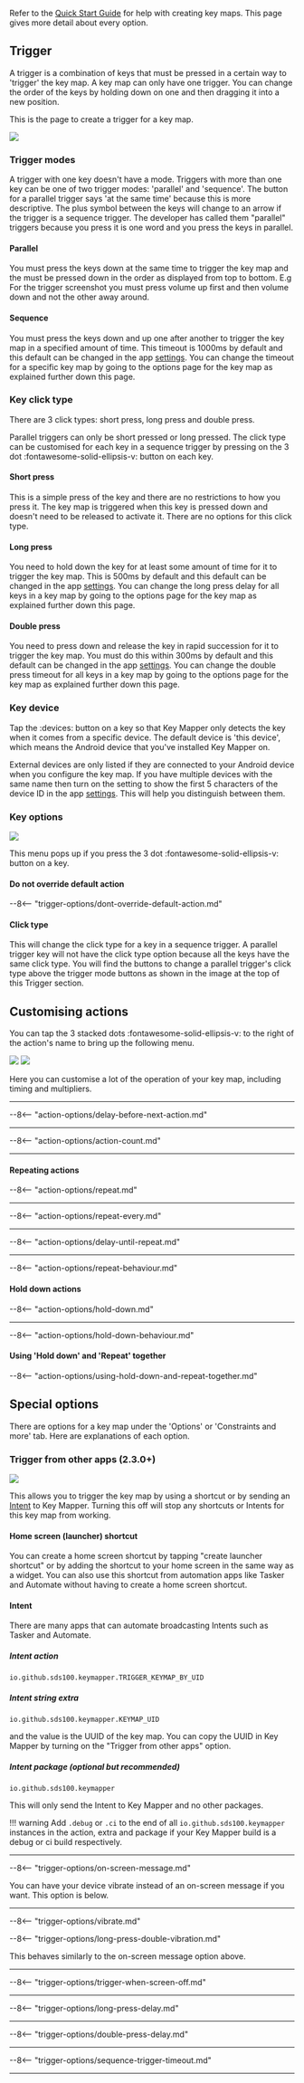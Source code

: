  Refer to the [Quick Start Guide](../quick-start.md) for help with creating key maps. This page gives more detail about every option.

## Trigger

A trigger is a combination of keys that must be pressed in a certain way to 'trigger' the key map. A key map can only have one trigger. You can change the order of the keys by holding down on one and then dragging it into a new position.
 
This is the page to create a trigger for a key map.

![](../images/trigger-page.png)

### Trigger modes

A trigger with one key doesn't have a mode. Triggers with more than one key can be one of two trigger modes: 'parallel' and 'sequence'. The button for a parallel trigger says 'at the same time' because this is more descriptive. The plus symbol between the keys will change to an arrow if the trigger is a sequence trigger. The developer has called them "parallel" triggers because you press it is one word and you press the keys in parallel.

#### Parallel

You must press the keys down at the same time to trigger the key map and the must be pressed down in the order as displayed from top to bottom. E.g For the trigger screenshot you must press volume up first and then volume down and not the other away around.

#### Sequence

You must press the keys down and up one after another to trigger the key map in a specified amount of time. This timeout is 1000ms by default and this default can be changed in the app [settings](settings.md). You can change the timeout for a specific key map by going to the options page for the key map as explained further down this page.

### Key click type

There are 3 click types: short press, long press and double press.

Parallel triggers can only be short pressed or long pressed. The click type can be customised for each key in a sequence trigger by pressing on the 3 dot :fontawesome-solid-ellipsis-v: button on each key.

#### Short press

This is a simple press of the key and there are no restrictions to how you press it. The key map is triggered when this key is pressed down and doesn't need to be released to activate it. There are no options for this click type.

#### Long press

You need to hold down the key for at least some amount of time for it to trigger the key map. This is 500ms by default and this default can be changed in the app [settings](settings.md).  You can change the long press delay for all keys in a key map by going to the options page for the key map as explained further down this page.

#### Double press

You need to press down and release the key in rapid succession for it to trigger the key map. You must do this within 300ms by default and this default can be changed in the app [settings](settings.md).  You can change the double press timeout for all keys in a key map by going to the options page for the key map as explained further down this page.

### Key device

Tap the :devices: button on a key so that Key Mapper only detects the key when it comes from a specific device. The default device is 'this device', which means the Android device that you've installed Key Mapper on.

External devices are only listed if they are connected to your Android device when you configure the key map. If you have multiple devices with the same name then turn on the setting to show the first 5 characters of the device ID in the app [settings](settings.md). This will help you distinguish between them.

### Key options

![](../images/hg-trigger-key-options-sequence.png)

This menu pops up if you press the 3 dot :fontawesome-solid-ellipsis-v: button on a key.

#### Do not override default action

--8<-- "trigger-options/dont-override-default-action.md"

#### Click type

This will change the click type for a key in a sequence trigger. A parallel trigger key will not have the click type option because all the keys have the same click type. You will find the buttons to change a parallel trigger's click type above the trigger mode buttons as shown in the image at the top of this Trigger section.

## Customising actions

You can tap the 3 stacked dots :fontawesome-solid-ellipsis-v: to the right of the action's name to bring up the following menu.

![](../images/hg-action-settings.png) ![](../images/hg-action-settings-light.png)

Here you can customise a lot of the operation of your key map, including timing and multipliers.
___

--8<-- "action-options/delay-before-next-action.md"
___

--8<-- "action-options/action-count.md"
___

#### Repeating actions

--8<-- "action-options/repeat.md"
___

--8<-- "action-options/repeat-every.md"
___

--8<-- "action-options/delay-until-repeat.md"
___

--8<-- "action-options/repeat-behaviour.md"

#### Hold down actions

--8<-- "action-options/hold-down.md"
___

--8<-- "action-options/hold-down-behaviour.md"

#### Using 'Hold down' and 'Repeat' together

--8<-- "action-options/using-hold-down-and-repeat-together.md"

## Special options

There are options for a key map under the 'Options' or 'Constraints and more' tab. Here are explanations of each option.

### Trigger from other apps (2.3.0+)

![](../images/hg-trigger-from-other-apps.png)

This allows you to trigger the key map by using a shortcut or by sending an [Intent](https://developer.android.com/reference/android/content/Intent) to Key Mapper. Turning this off will stop any shortcuts or Intents for this key map from working.

#### Home screen (launcher) shortcut

You can create a home screen shortcut by tapping "create launcher shortcut" or by adding the shortcut to your home screen in the same way as a widget. You can also use this shortcut from automation apps like Tasker and Automate without having to create a home screen shortcut.

#### Intent

There are many apps that can automate broadcasting Intents such as Tasker and Automate.

##### Intent action

```
io.github.sds100.keymapper.TRIGGER_KEYMAP_BY_UID
```

##### Intent string extra 

```
io.github.sds100.keymapper.KEYMAP_UID
```

and the value is the UUID of the key map. You can copy the UUID in Key Mapper by turning on the "Trigger from other apps" option.

##### Intent package (optional but recommended)

```
io.github.sds100.keymapper
```

This will only send the Intent to Key Mapper and no other packages.

!!! warning
    Add `.debug` or `.ci` to the end of all `io.github.sds100.keymapper` instances in the action, extra and package if your Key Mapper build is a debug or ci build respectively.

---

--8<-- "trigger-options/on-screen-message.md"

You can have your device vibrate instead of an on-screen message if you want. This option is below.

---

--8<-- "trigger-options/vibrate.md"

--8<-- "trigger-options/long-press-double-vibration.md"

This behaves similarly to the on-screen message option above.

---

--8<-- "trigger-options/trigger-when-screen-off.md"

---

--8<-- "trigger-options/long-press-delay.md"

---

--8<-- "trigger-options/double-press-delay.md"

---

--8<-- "trigger-options/sequence-trigger-timeout.md"

---